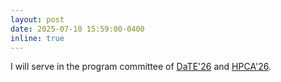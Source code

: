 ```yaml
---
layout: post
date: 2025-07-10 15:59:00-0400
inline: true
---
```


I will serve in the program committee of [DaTE'26](https://www.date-conference.com/date-2026-call-papers) and [HPCA'26](https://www.microarch.org/micro54/).
